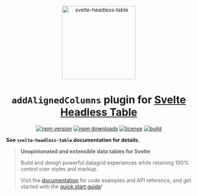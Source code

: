 <!-- ```sh
$ (cd ../; pnpm run build)
$ pnpm install
$ pnpm run sync
$ pnpm run dev
``` -->

<p align="center">
  <img src="https://user-images.githubusercontent.com/42545742/169733428-295e2678-e509-4175-aeb3-cb3a9c9894e1.svg" alt="svelte-headless-table" width="200px"/>
</p>
<h1 align="center"><code>addAlignedColumns</code> plugin for <a href="https://github.com/bryanmylee/svelte-headless-table">Svelte Headless Table</a></h1>

<div align="center">

<p><a href="https://www.npmjs.com/package/add-aligned-columns" rel="nofollow"><img src="https://camo.githubusercontent.com/732c2b9683232e65e63d0beca0f2871835522ede89fbe9aca676aee020582f03/687474703a2f2f696d672e736869656c64732e696f2f6e706d2f762f6164642d616c69676e65642d636f6c756d6e732e737667" alt="npm version" data-canonical-src="http://img.shields.io/npm/v/add-aligned-columns.svg" style="max-width: 100%;"></a>
<a href="https://www.npmjs.com/package/add-aligned-columns" rel="nofollow"><img src="https://camo.githubusercontent.com/33912a77a0dc74ce638d16040139b43b3c04a6c23f74823117beea2ab60d4b65/68747470733a2f2f696d672e736869656c64732e696f2f6e706d2f646d2f6164642d616c69676e65642d636f6c756d6e732e737667" alt="npm downloads" data-canonical-src="https://img.shields.io/npm/dm/add-aligned-columns.svg" style="max-width: 100%;"></a>
<a target="_blank" rel="noopener noreferrer nofollow" href="https://camo.githubusercontent.com/330f69b415b87cc320933cc62b2a8955cd8fab7ac34f03fc1e3118f4e420a844/68747470733a2f2f696d672e736869656c64732e696f2f6e706d2f6c2f6164642d616c69676e65642d636f6c756d6e73"><img src="https://camo.githubusercontent.com/330f69b415b87cc320933cc62b2a8955cd8fab7ac34f03fc1e3118f4e420a844/68747470733a2f2f696d672e736869656c64732e696f2f6e706d2f6c2f6164642d616c69676e65642d636f6c756d6e73" alt="license" data-canonical-src="https://img.shields.io/npm/l/add-aligned-columns" style="max-width: 100%;"></a>
<a target="_blank" rel="noopener noreferrer nofollow" href="https://camo.githubusercontent.com/7de4d957f15910da61ca7aa7bc6c8b72d8c27ef4cd02c35aebd51de73d4b0ca2/68747470733a2f2f696d672e736869656c64732e696f2f6769746875622f616374696f6e732f776f726b666c6f772f7374617475732f6c6f6c636162616e6f6e2f6164642d616c69676e65642d636f6c756d6e732f7075626c6973682e796d6c"><img src="https://camo.githubusercontent.com/7de4d957f15910da61ca7aa7bc6c8b72d8c27ef4cd02c35aebd51de73d4b0ca2/68747470733a2f2f696d672e736869656c64732e696f2f6769746875622f616374696f6e732f776f726b666c6f772f7374617475732f6c6f6c636162616e6f6e2f6164642d616c69676e65642d636f6c756d6e732f7075626c6973682e796d6c" alt="build" data-canonical-src="https://img.shields.io/github/actions/workflow/status/lolcabanon/add-aligned-columns/publish.yml" style="max-width: 100%;"></a></p>
<!-- 
[![npm version](http://img.shields.io/npm/v/add-aligned-columns.svg)](https://www.npmjs.com/package/add-aligned-columns)
[![npm downloads](https://img.shields.io/npm/dm/add-aligned-columns.svg)](https://www.npmjs.com/package/add-aligned-columns)
![license](https://img.shields.io/npm/l/add-aligned-columns)
![build](https://img.shields.io/github/actions/workflow/status/lolcabanon/add-aligned-columns/publish.yml) -->

<!--[![coverage](https://coveralls.io/repos/github/lolcabanon/add-aligned-columns/badge.svg?branch=main)](https://coveralls.io/github/lolcbanon/add-aligned-columns?branch=main)-->

</div>

**See `svelte-headless-table` documentation for details.**

> **Unopinionated and extensible data tables for Svelte**
>
> Build and design powerful datagrid experiences while retaining 100% control over styles and markup.
>
> Visit the [documentation](https://svelte-headless-table.bryanmylee.com/) for code examples and API reference, and get started with the [quick start guide](https://svelte-headless-table.bryanmylee.com/docs/getting-started/quick-start)!

<!--
## Examples

<!-- prettier-ignore -- >
```svelte
<script>
  const data = readable([
    { name: 'Ada Lovelace', age: 21 },
    { name: 'Barbara Liskov', age: 52 },
    { name: 'Richard Hamming', age: 38 },
  ]);

  const table = createTable(data);

  const columns = table.createColumns([
    table.column({
      header: 'Name',
      accessor: 'name',
    }),
    table.column({
      header: 'Age',
      accessor: 'age',
    }),
  ]);

  const {
    headerRows,
    rows,
    tableAttrs,
    tableBodyAttrs,
  } = table.createViewModel(columns);
</script>

<table {...$tableAttrs}>
  <thead>
    {#each $headerRows as headerRow (headerRow.id)}
      <Subscribe rowAttrs={headerRow.attrs()} let:rowAttrs>
        <tr {...rowAttrs}>
          {#each headerRow.cells as cell (cell.id)}
            <Subscribe attrs={cell.attrs()} let:attrs>
              <th {...attrs}>
                <Render of={cell.render()} />
              </th>
            </Subscribe>
          {/each}
        </tr>
      </Subscribe>
    {/each}
  </thead>
  <tbody {...$tableBodyAttrs}>
    {#each $rows as row (row.id)}
      <Subscribe rowAttrs={row.attrs()} let:rowAttrs>
        <tr {...rowAttrs}>
          {#each row.cells as cell (cell.id)}
            <Subscribe attrs={cell.attrs()} let:attrs>
              <td {...attrs}>
                <Render of={cell.render()} />
              </td>
            </Subscribe>
          {/each}
        </tr>
      </Subscribe>
    {/each}
  </tbody>
</table>
```

For more complex examples with advanced features, visit the [documentation site](https://svelte-headless-table.bryanmylee.com/docs/plugins/overview).
-->
